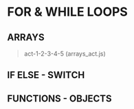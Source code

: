 # FOR & WHILE LOOPS

## ARRAYS 

> act-1-2-3-4-5 (arrays_act.js)

## IF ELSE - SWITCH
## FUNCTIONS - OBJECTS
